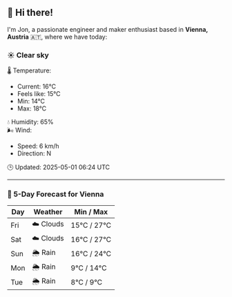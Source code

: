 ## 👋 Hi there!

I'm Jon, a passionate engineer and maker enthusiast based in **Vienna, Austria** 🇦🇹, where we have today:

### ☀️ Clear sky 

🌡️ Temperature: 
* Current: 16°C
* Feels like: 15°C
* Min: 14°C 
* Max: 18°C  

💧 Humidity: 65%  
🌬️ Wind: 
* Speed: 6 km/h 
* Direction: N  

🕒 Updated: 2025-05-01 06:24 UTC

---

### 📅 5-Day Forecast for Vienna

| Day | Weather | Min / Max |
|-----|---------|------------|
| Fri | ☁️ Clouds | 15°C / 27°C |
| Sat | ☁️ Clouds | 16°C / 27°C |
| Sun | 🌦️ Rain | 16°C / 24°C |
| Mon | 🌦️ Rain | 9°C / 14°C |
| Tue | 🌦️ Rain | 8°C / 9°C |
